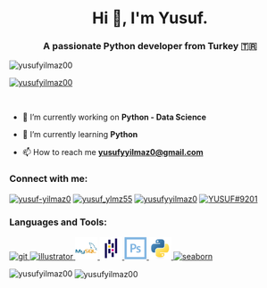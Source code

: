 <h1 align="center">Hi 👋, I'm Yusuf.</h1>
<h3 align="center">A passionate Python developer from Turkey 🇹🇷</h3>

<p align="left"> <img src="https://komarev.com/ghpvc/?username=yusufyilmaz00&label=Profile%20views&color=0e75b6&style=flat" alt="yusufyilmaz00" /> </p>

<p align="left"> <a href="https://github.com/ryo-ma/github-profile-trophy"><img src="https://github-profile-trophy.vercel.app/?username=yusufyilmaz00" alt="yusufyilmaz00" /></a> </p>

<p align="left"> <a href="https://twitter.com/" target="blank"><img src="https://img.shields.io/twitter/follow/?logo=twitter&style=for-the-badge" alt="" /></a> </p>

- 🔭 I’m currently working on **Python - Data Science**

- 🌱 I’m currently learning **Python**

- 📫 How to reach me **yusufyyilmaz0@gmail.com**

<h3 align="left">Connect with me:</h3>
<p align="left">
<a href="https://linkedin.com/in/yusuf-yilmaz0" target="blank"><img align="center" src="https://raw.githubusercontent.com/rahuldkjain/github-profile-readme-generator/master/src/images/icons/Social/linked-in-alt.svg" alt="yusuf-yilmaz0" height="30" width="40" /></a>
<a href="https://instagram.com/yusuf_ylmz55" target="blank"><img align="center" src="https://raw.githubusercontent.com/rahuldkjain/github-profile-readme-generator/master/src/images/icons/Social/instagram.svg" alt="yusuf_ylmz55" height="30" width="40" /></a>
<a href="https://www.hackerrank.com/yusufyyilmaz0" target="blank"><img align="center" src="https://raw.githubusercontent.com/rahuldkjain/github-profile-readme-generator/master/src/images/icons/Social/hackerrank.svg" alt="yusufyyilmaz0" height="30" width="40" /></a>
<a href="https://discord.gg/YUSUF#9201" target="blank"><img align="center" src="https://raw.githubusercontent.com/rahuldkjain/github-profile-readme-generator/master/src/images/icons/Social/discord.svg" alt="YUSUF#9201" height="30" width="40" /></a>
</p>

<h3 align="left">Languages and Tools:</h3>
<p align="left"> <a href="https://git-scm.com/" target="_blank" rel="noreferrer"> <img src="https://www.vectorlogo.zone/logos/git-scm/git-scm-icon.svg" alt="git" width="40" height="40"/> </a> <a href="https://www.adobe.com/in/products/illustrator.html" target="_blank" rel="noreferrer"> <img src="https://www.vectorlogo.zone/logos/adobe_illustrator/adobe_illustrator-icon.svg" alt="illustrator" width="40" height="40"/> </a> <a href="https://www.mysql.com/" target="_blank" rel="noreferrer"> <img src="https://raw.githubusercontent.com/devicons/devicon/master/icons/mysql/mysql-original-wordmark.svg" alt="mysql" width="40" height="40"/> </a> <a href="https://pandas.pydata.org/" target="_blank" rel="noreferrer"> <img src="https://raw.githubusercontent.com/devicons/devicon/2ae2a900d2f041da66e950e4d48052658d850630/icons/pandas/pandas-original.svg" alt="pandas" width="40" height="40"/> </a> <a href="https://www.photoshop.com/en" target="_blank" rel="noreferrer"> <img src="https://raw.githubusercontent.com/devicons/devicon/master/icons/photoshop/photoshop-line.svg" alt="photoshop" width="40" height="40"/> </a> <a href="https://www.python.org" target="_blank" rel="noreferrer"> <img src="https://raw.githubusercontent.com/devicons/devicon/master/icons/python/python-original.svg" alt="python" width="40" height="40"/> </a> <a href="https://seaborn.pydata.org/" target="_blank" rel="noreferrer"> <img src="https://seaborn.pydata.org/_images/logo-mark-lightbg.svg" alt="seaborn" width="40" height="40"/> </a> </p>

<p><img align="left" src="https://github-readme-stats.vercel.app/api/top-langs?username=yusufyilmaz00&show_icons=true&locale=en&layout=compact" alt="yusufyilmaz00" /></p>

<p>&nbsp;<img align="center" src="https://github-readme-stats.vercel.app/api?username=yusufyilmaz00&show_icons=true&locale=en" alt="yusufyilmaz00" /></p>

